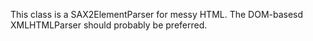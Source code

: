 This class is a SAX2ElementParser for messy HTML. The DOM-basesd XMLHTMLParser should probably be preferred.